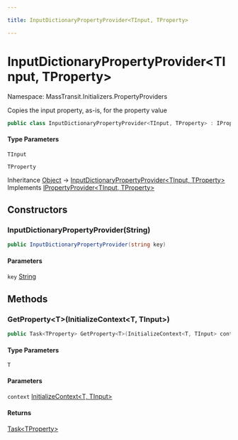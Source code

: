 ```yaml
---

title: InputDictionaryPropertyProvider<TInput, TProperty>

---
```


# InputDictionaryPropertyProvider\<TInput, TProperty\>

Namespace: MassTransit.Initializers.PropertyProviders

Copies the input property, as-is, for the property value

```csharp
public class InputDictionaryPropertyProvider<TInput, TProperty> : IPropertyProvider<TInput, TProperty>
```

#### Type Parameters

`TInput`<br/>

`TProperty`<br/>

Inheritance [Object](https://learn.microsoft.com/en-us/dotnet/api/system.object) → [InputDictionaryPropertyProvider\<TInput, TProperty\>](../masstransit-initializers-propertyproviders/inputdictionarypropertyprovider-2)<br/>
Implements [IPropertyProvider\<TInput, TProperty\>](../masstransit-initializers/ipropertyprovider-2)

## Constructors

### **InputDictionaryPropertyProvider(String)**

```csharp
public InputDictionaryPropertyProvider(string key)
```

#### Parameters

`key` [String](https://learn.microsoft.com/en-us/dotnet/api/system.string)<br/>

## Methods

### **GetProperty\<T\>(InitializeContext\<T, TInput\>)**

```csharp
public Task<TProperty> GetProperty<T>(InitializeContext<T, TInput> context)
```

#### Type Parameters

`T`<br/>

#### Parameters

`context` [InitializeContext\<T, TInput\>](../../masstransit-abstractions/masstransit-initializers/initializecontext-2)<br/>

#### Returns

[Task\<TProperty\>](https://learn.microsoft.com/en-us/dotnet/api/system.threading.tasks.task-1)<br/>
